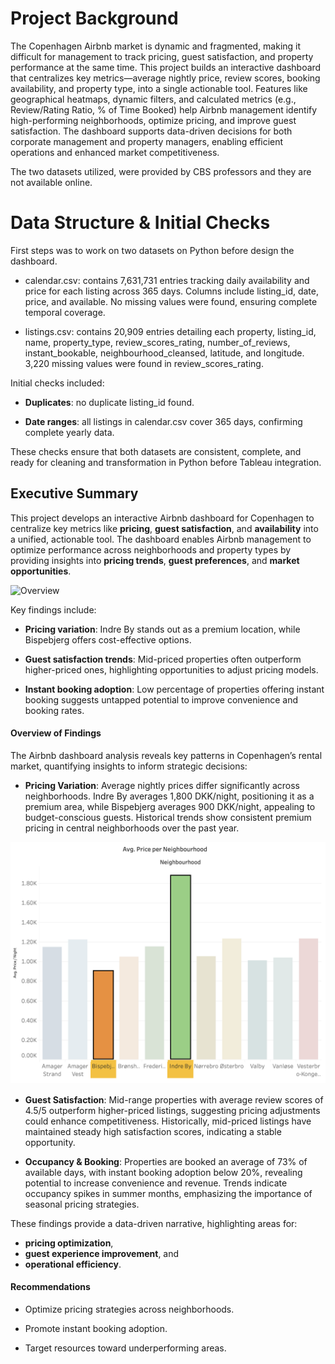 # **Project Background**

The Copenhagen Airbnb market is dynamic and fragmented, making it difficult for management to track pricing, guest satisfaction, and property performance at the same time. This project builds an interactive dashboard that centralizes key metrics—average nightly price, review scores, booking availability, and property type, into a single actionable tool. Features like geographical heatmaps, dynamic filters, and calculated metrics (e.g., Review/Rating Ratio, % of Time Booked) help Airbnb management identify high-performing neighborhoods, optimize pricing, and improve guest satisfaction. The dashboard supports data-driven decisions for both corporate management and property managers, enabling efficient operations and enhanced market competitiveness.


The two datasets utilized, were provided by CBS professors and they are not available online.


# **Data Structure & Initial Checks**

First steps was to work on two datasets on Python before design the dashboard.

- calendar.csv: contains 7,631,731 entries tracking daily availability and price for each listing across 365 days. Columns include listing_id, date, price, and available. No missing values were found, ensuring complete temporal coverage.

- listings.csv: contains 20,909 entries detailing each property, listing_id, name, property_type, review_scores_rating, number_of_reviews, instant_bookable, neighbourhood_cleansed, latitude, and longitude. 3,220 missing values were found in review_scores_rating.

Initial checks included:

- **Duplicates**: no duplicate listing_id found.
  
- **Date ranges**: all listings in calendar.csv cover 365 days, confirming complete yearly data.

These checks ensure that both datasets are consistent, complete, and ready for cleaning and transformation in Python before Tableau integration.


## **Executive Summary**

This project develops an interactive Airbnb dashboard for Copenhagen to centralize key metrics like **pricing**, **guest satisfaction**, and **availability** into a unified, actionable tool. The dashboard enables Airbnb management to optimize performance across neighborhoods and property types by providing insights into **pricing trends**, **guest preferences**, and **market opportunities**.

![Overview](images/Overview.png)

Key findings include:

- **Pricing variation**: Indre By stands out as a premium location, while Bispebjerg offers cost-effective options.

- **Guest satisfaction trends**: Mid-priced properties often outperform higher-priced ones, highlighting opportunities to adjust pricing models.

- **Instant booking adoption**: Low percentage of properties offering instant booking suggests untapped potential to improve convenience and booking rates.


#### **Overview of Findings**

The Airbnb dashboard analysis reveals key patterns in Copenhagen’s rental market, quantifying insights to inform strategic decisions:

- **Pricing Variation**: Average nightly prices differ significantly across neighborhoods. Indre By averages 1,800 DKK/night, positioning it as a premium area, while Bispebjerg averages 900 DKK/night, appealing to budget-conscious guests. Historical trends show consistent premium pricing in central neighborhoods over the past year.

![Indreby_Bispebj](images/IndreBy_Bispebj.png)

- **Guest Satisfaction**: Mid-range properties with average review scores of 4.5/5 outperform higher-priced listings, suggesting pricing adjustments could enhance competitiveness. Historically, mid-priced listings have maintained steady high satisfaction scores, indicating a stable opportunity.

- **Occupancy & Booking**: Properties are booked an average of 73% of available days, with instant booking adoption below 20%, revealing potential to increase convenience and revenue. Trends indicate occupancy spikes in summer months, emphasizing the importance of seasonal pricing strategies.

These findings provide a data-driven narrative, highlighting areas for:
- **pricing optimization**,
- **guest experience improvement**, and
- **operational efficiency**.


#### **Recommendations**

- Optimize pricing strategies across neighborhoods.

- Promote instant booking adoption.

- Target resources toward underperforming areas.


